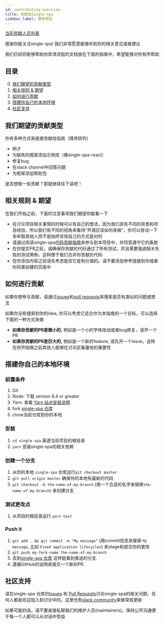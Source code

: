 ```yaml
---
id: contributing-overview
title: 贡献给Single-spa
sidebar_label: 整体预览
---
```


[当前贡献人员列表](/contributors)

感谢你能关注single-spa! 我们非常愿意能够听到你的相关意见或者建议

我们已经将能够帮助你弄清流程的文档放在下面的指南中，希望能够对你有所帮助

## 目录

0. [我们期望的贡献类型](#types-of-contributions-were-looking-for)
0. [相关规则 & 期望](#ground-rules-expectations)
0. [如何进行贡献](#how-to-contribute)
0. [搭建你自己的本地环境](#setting-up-your-environment)
0. [社区支持](#community)

## 我们期望的贡献类型

你有多种方式来直接贡献给指南（降序排列）

* 例子
* 为缺失的框架添加示例库（像single-spa-react）
* 修复bug
* 在slack channel中回答问题
* 为框架添加帮助包

是否想做一些贡献？那就继续往下读吧！
## 相关规则 & 期望

在我们开始之前，下面的注意事项我们期望你能看一下

* 在讨论项目相关事情的时候可以有自己的想法，因为我们具有不同的背景和项目经验，所以我们有不同的视角来看待“开源应该如何来做”，你可以尝试一下多听取其他人而不是始终坚信自己的方式是对的
* 请通过阅读single-spa[代码贡献指南](/docs/code-of-conduct/)来参与到本项目中，并同意遵守它的条款
* 在你提交PR之前，请确保你贡献的代码通过了所有测试，并且需要强调相关失败的测试用例，这样便于我们合并你贡献的代码
* 在你添加内容之前请先考虑是否它是有价值的。请不要添加参考链接到你或者你同事创建的页面中
## 如何进行贡献

如果你想参与贡献，请通过[issues](https://github.com/single-spa/single-spa/issues)和[pull requests](https://github.com/single-spa/single-spa/pulls)来搜索是否有类似的问题或想法

如果你没有搜索到你的idea, 你可以考虑它适合作为本指南的一个目标，可以选择下面的一种方式来做

* **如果你贡献的PR是微小的,** 例如是一个小的字体改动或者bug修复，请开一个PR
* **如果你贡献的PR是巨大的,** 例如是一个新的feature, 请先开一个issue，这样在你开始做之前其他人能够在讨论区衡量他的重要性

## 搭建你自己的本地环境

### 前置条件

1. Git
1. Node: 下载 version 8.4 or greater
1. Yarn: 查看 [Yarn 站点安装说明](https://yarnpkg.com/lang/en/docs/install/)
1. fork [single-spa 仓库](https://github.com/single-spa/single-spa)
1. clone当前仓库到你的本地

### 安装

1. `cd single-spa` 渠道当前项目的根目录
1. `yarn` 安装single-spa的相关依赖

### 创建一个分支

1.  从你的本地 `single-spa` 仓库运行`git checkout master`
1. `git pull origin master` 确保你的本地有最新的代码
1. `git checkout -b the-name-of-my-branch` (用一个合适的名字来替换`the-name-of-my-branch`) 来创建分支

### 测试更改点

1. 从项目的根目录运行 `yarn test`

### Push it

1. `git add . && git commit -m "My message"` (用commit信息来替换 `My message`, 比如 `Fixed application lifecycles`) 来stage和提交你的更改
1. `git push my-fork-name the-name-of-my-branch`
1. 去到[single-spa 仓库](https://github.com/single-spa/single-spa) 这样能看到推送的分支.
1. 遵循GitHub的说明来提交一个新的PR.

## 社区支持

请在single-spa 仓库的[Issues](https://github.com/single-spa/single-spa/issues) 和 [Pull Requests](https://github.com/single-spa/single-spa/pulls)讨论single-spa的相关问题，任何人都是欢迎加入到讨论中的。这里也有[slack community](https://join.slack.com/t/single-spa/shared_invite/enQtODAwNTIyMzc4OTE1LWUxMTUwY2M1MTY0ZGMzOTUzMGNkMzI1NzRiYzYwOWM1MTEzZDM1NDAyNWM3ZmViOTAzZThkMDcwMWZmNTFmMWQ)来做常规更新

如果可能的话，请不要直接私聊我们的维护人员(maintainers)。保持公开沟通便于每一个人都可以从对话中受益